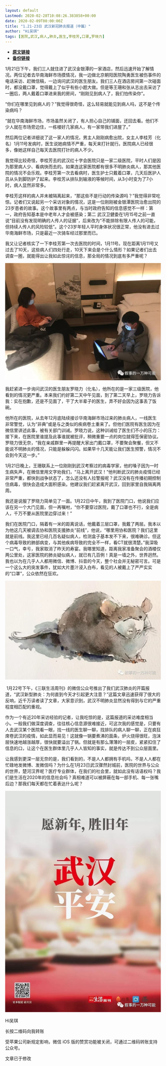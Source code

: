 ```yaml
---
layout: default
Lastmod: 2020-02-28T10:08:26.383858+00:00
date: 2020-02-09T00:00:00Z
title: "1.21-23日 武汉新冠肺炎报道（中篇）"
author: "Hi吴琪"
tags: [医院,武汉,病人,肺炎,医生,李桂芳,口罩,罗晓力]
---
```


* [**原文链接**](http://mp.weixin.qq.com/s?__biz=MzI5ODM0MjA5Nw==&amp;mid=2247483761&amp;idx=1&amp;sn=b7d86cbd2352eecae1e92a590e84a871&amp;chksm=eca602cfdbd18bd9753f0f0ed46035d4136486db658ce0af9c6a48b5e3a52e13acb6d6f3260b#rd)
* [**备份链接**](http://archive.is/nEAiy)


1月21日下午，我们三人就住进了武汉金银潭的一家酒店，然后迅速开始了解情况。两位记者去华南海鲜市场摸情况，我一边做北京朝阳医院陶勇医生被伤事件的电话采访、赶微信稿，一边询问武汉的医生朋友。我们三人在酒店房间第一次碰面时，都没戴口罩，觉得戴上了似乎有些小题大做。但是等王珊和张从志出去采访了一圈后，两人戴着口罩进来我的房间，“刚刚见到病人了，我们怕传染你”。

“你们在哪里见到病人的？”我觉得很奇怪，这么轻易就能见到病人吗，这不是个传染病吗？

“就在华南海鲜市场，市场虽然关闭了，有人担心自己的铺面，还回去看。他们不少人就在市场旁边住，一栋楼好几家病人，有一家带我们进屋了。”

然后两位记者详细说了这一家人的情况，男主人刚刚病愈出院，女主人李桂芳（化名）1月11号发病时，医生说她病情不严重，每天来打针就行。医院病人已经很多，像她这样自己每天去医院打针的病人不少。

我觉得比较奇怪，李桂芳去的武汉红十字会医院只是一家二级医院，平时人们是因为那里病人少、看病快而去的。如果连这家医院都有很多不明肺炎病人，那其他医院的情况不会乐观。李桂芳第一次去看病时，医生护士只戴着口罩，几天后医护人员从头到脚防护了起来。李桂芳从排队到输液的等候时间，从3小时变为了7小时，病人显然非常多。

李桂芳这样的病人并未被隔离起来，“那这些不是行动的传染源吗？”我觉得非常吃惊。记者们又说起另一个采访对象的情况，这是一位刚刚被金银潭医院治愈出院的23岁患者的故事。这个故事里有两点，与当时政府告知的信息感觉不一样：第一，政府告知基本是中老年人才会被感染；第二 武汉卫健委在1月15号之前一直说“目前没有发现明确的人传人的证据”，后来改为“不能排除有限人传人的可能，但持续人传人的风险较低”。这个23岁年轻人平时身体状况很正常，他没有进去过华南海鲜市场，只是最近一次骑车经过那里而已。

我又让记者核实了一下李桂芳第一次去医院的时间，1月11号。现在距离1月11号又过去了10天，这些病人们四处行走，10天下来会是个什么情形？如果记者们出去调查一圈，就能得出让我如此惊诧的信息，那全局的情况到底有多严重呢？

![](/images/post/d14295cdf38875f4663e6cfab8bfd133.jpg)

  

我赶紧进一步询问武汉的医生朋友罗晓力（化名），他所在的是一家三级医院，他看到的情况更严重。本来我们约好第二天中午见面，到了第二天早上，罗晓力告诉我：实在抱歉，还是不见面了，干了大半辈子的医生，弄不好会因为这事丢了饭碗。

他所在的医院，从去年12月底陆续接诊华南海鲜市场过来的肺炎病人，一线医生非常警觉，认为“非典”或是与之类似的疾病卷土重来了。但他们医院有医生因为在微信里讲述此事，被有关部门训诫。罗晓力说，这种训诫给了医生们不小的压力：接下来，在医院里谁提及此事谁就被批评，稍微重要一点的岗位就得签保密协议。罗晓力很无奈，“我在亲戚群里一再提醒大家出门戴口罩，不要聚会聚餐，但又不能说不明肺炎的情况，只能是躲躲闪闪。如果早十几天能让我们医生预警，情况不会到今天这一步。”

1月21日晚上，王珊联系上一位刚刚到武汉考察过的病毒学家，他的嗓子因为一时生病失声，在微信里用文字劝我们，“马上离开武汉！”他判断武汉的肺炎疫情已经非常严重，都快到战争状态了，怎么还没有人拉警报呢？武汉没有在传播初期控制住病毒，很快会造成大面积感染。他建议我们赶紧离开武汉，回到家里自我隔离两周。

我还是说服了罗晓力简单见了一面。1月22日中午，我到了医院门口，他说我们应该在另一个大门见面，但一再嘱咐，“你不要穿过医院，戴了口罩也不行，全是病人，千万不要从医院里边穿过来！”

我们在医院门口，隔着有一米的距离说话，他戴着三层口罩，我戴了两层。我本以为他这几天被调去协和医院支援肺炎“前线”，他说，“哪里用协和医院？我们这里就是前线。我这里已经几百名疑似病人，检测盒子基本发不下来，很难确诊。但这个病毒导致的肺部病变，与其他疾病导致的完全不一样，看CT就很清楚。”我深吸一口气，幸亏，我家取消了昨天的寿宴。我哪里知道，距离我家准备聚会的酒楼仅两公里处，这家医院的肺炎疑似病人，就已有几百例！真是一墙之外，世界迥然。我也以为在几乎人人都用微信、微博、抖音的今天，整个社会并无秘密可言。可是一个这么大的突发事件，犹如大片墨汁浸入白布，看见的人被戴上了严严实实的“口罩”，公众依然在狂欢。

![](/images/post/b7b6882f064cba349dd32e6fffc4fc6e.jpg)

  

 1月22号下午，《三联生活周刊》的微信公众号推出了我们武汉肺炎的开篇报道，“武汉新型肺炎：为何直到今天才引起更大注意？”这篇文章迅速获得了很大的反响，近千万读者读了文章，大家意识到，武汉不明肺炎显然没有得到与它的严重程度相匹配的重视。

作为一个有近20年采访经验的记者，让我吃惊的是，这篇报道的采访难度相当小。一般我们做深度调查，往往核心信息源很难接近，可这次我的感觉是，只要有人去武汉某个医院看一眼，找一线的医生聊一聊，找排队的病人聊一聊，正在疯狂席卷武汉的疫情，如此显而易见！这就像一锅要煮沸的面条，炉火烧得很旺，泡沫层快速地越涨越厚，很快就要溢出了锅。但就是有那么薄薄的一层皮，紧紧扣住了信息的口，让这个在医生群体里几乎人人皆知的事实，就是传达不到公众层面里。

让我感到更深一层无奈的是，我们看到的，不是人人都拥有手机吗，不是人人都在忙碌地发微博、发微信吗？为什么在1月23日武汉骤然封城前，医院的世界与公众的世界，楚河汉界呢？医疗专业群体，在我们的社会里，就如此没有话语权吗？我们是生活在2020年的信息社会吗？真相难道可以被屏蔽在每一部手机、每一张嘴后边？那我们每天都在忙着表达什么呢？

![](/images/post/cca1e6ff97ab99b06ba7b8e9432bbf22.jpg)

  

  

Hi吴琪

长按二维码向我转账

受苹果公司新规定影响，微信 iOS 版的赞赏功能被关闭，可通过二维码转账支持公众号。

文章已于修改

